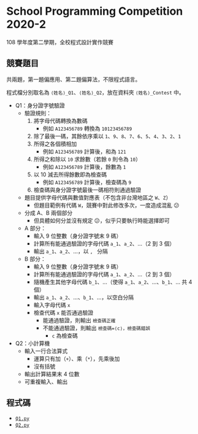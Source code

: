 # School Programming Competition 2020-2

108 學年度第二學期，全校程式設計實作競賽

## 競賽題目
共兩題，第一題偏應用、第二題偏算法，不限程式語言。

程式檔分別取名為 `⟨姓名⟩_Q1`、`⟨姓名⟩_Q2`，放在資料夾 `⟨姓名⟩_Contest` 中。

- Q1：身分證字號驗證
  - 驗證規則：
    1. 將字母代碼轉換為數碼
       - 例如 `A123456789` 轉換為 `10123456789`
    2. 除了最後一碼，其餘依序乘以 `1`、`9`、`8`、`7`、`6`、`5`、`4`、`3`、`2`、`1`
    3. 所得之各個積相加
       - 例如 `A123456789` 計算後，和為 `121`
    4. 所得之和除以 `10` 求餘數（若餘 `0` 則令為 `10`）
       - 例如 `A123456789` 計算後，餘數為 `1`
    5. 以 10 減去所得餘數即為檢查碼
       - 例如 `A123456789` 計算後，檢查碼為 `9`
    6. 檢查碼與身分證字號最後一碼相符則通過驗證
  - 題目提供字母代碼與數值對應表（不包含非台灣地區之 `W`、`Z`）
    - 但題目範例有代碼 `W`，競賽中對此修改多次，一度造成混亂 😕
  - 分成 A、B 兩個部分
    - 但具體如何分並沒有規定 😕，似乎只要執行時能選擇即可
  - A 部分：
    - 輸入 9 位整數（身分證字號末 9 碼）
    - 計算所有能通過驗證的字母代碼 `a_1`、`a_2`、…（2 到 3 個）
    - 輸出 `a_1`、`a_2`、…，以 `, ` 分隔
  - B 部分：
    - 輸入 9 位整數（身分證字號末 9 碼）
    - 計算所有能通過驗證的字母代碼 `a_1`、`a_2`、…（2 到 3 個）
    - 隨機產生其他字母代碼 `b_1`、…（使得 `a_1`、`a_2`、…、`b_1`、… 共 4 個）
    - 輸出 `a_1`、`a_2`、…、`b_1`、…，以空白分隔
    - 輸入字母代碼 `x`
    - 檢查代碼 `x` 能否通過驗證
      - 能通過驗證，則輸出 `檢查碼正確`
      - 不能通過驗證，則輸出 `檢查碼=⟨c⟩，檢查碼錯誤`
        - `c` 為檢查碼
- Q2：小計算機
  - 輸入一行合法算式
    - 運算只有加（`+`）、乘（`*`），先乘後加
    - 沒有括號
  - 輸出計算結果末 4 位數
  - 可重複輸入、輸出

## 程式碼
- [`Q1.py`](./Q1.py)
- [`Q2.py`](./Q2.py)

